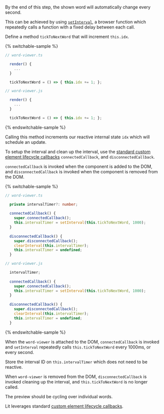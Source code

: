 By the end of this step, the shown word will automatically change every second.

This can be achieved by using
[`setInterval`](https://developer.mozilla.org/en-US/docs/Web/API/setInterval), a
browser function which repeatedly calls a function with a fixed delay between
each call.

Define a method `tickToNextWord` that will increment `this.idx`.

{% switchable-sample %}

```ts
// word-viewer.ts

  render() {
    ...
  }

  tickToNextWord = () => { this.idx += 1; };

```

```js
// word-viewer.js

  render() {
    ...
  }

  tickToNextWord = () => { this.idx += 1; };

```

{% endswitchable-sample %}

Calling this method increments our reactive internal state `idx` which will
schedule an update.

To setup the interval and clean up the interval, use the [standard custom
element lifecycle
callbacks](/docs/components/lifecycle/#custom-element-lifecycle)
`connectedCallback`, and `disconnectedCallback`.

`connectedCallback` is invoked when the component is added to the DOM, and
`disconnectedCallback` is invoked when the component is removed from the DOM.

{% switchable-sample %}

```ts
// word-viewer.ts

  private intervalTimer?: number;
  
  connectedCallback() {
    super.connectedCallback();
    this.intervalTimer = setInterval(this.tickToNextWord, 1000);
  }
  
  disconnectedCallback() {
    super.disconnectedCallback();
    clearInterval(this.intervalTimer);
    this.intervalTimer = undefined;
  }

```

```js
// word-viewer.js

  intervalTimer;
  
  connectedCallback() {
    super.connectedCallback();
    this.intervalTimer = setInterval(this.tickToNextWord, 1000);
  }
  
  disconnectedCallback() {
    super.disconnectedCallback();
    clearInterval(this.intervalTimer);
    this.intervalTimer = undefined;
  }


```

{% endswitchable-sample %}

When the `word-viewer` is attached to the DOM, `connectedCallback` is invoked
and `setInterval` repeatedly calls `this.tickToNextWord` every 1000ms, or every
second.

Store the interval ID on `this.intervalTimer` which does not need to be reactive.

When `word-viewer` is removed from the DOM, `disconnectedCallback` is invoked
cleaning up the interval, and `this.tickToNextWord` is no longer called.

The preview should be cycling over individual words.

<litdev-aside type="info" no-header>

Lit leverages standard [custom element lifecycle
callbacks](https://developer.mozilla.org/en-US/docs/Web/Web_Components/Using_custom_elements#using_the_lifecycle_callbacks).

</litdev-aside>
